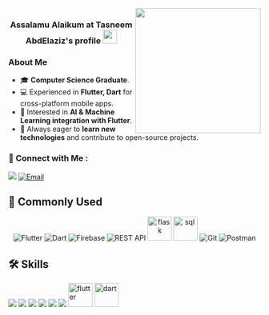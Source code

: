 <img width="250" align="right" src="https://c.tenor.com/_DOBjnGspYAAAAAM/code-coding.gif">
<h3 align="center">
  Assalamu Alaikum at Tasneem AbdElaziz's profile
  <img src="https://media.giphy.com/media/hvRJCLFzcasrR4ia7z/giphy.gif" width="28">
</h3>

###  About Me
- 🎓  **Computer Science Graduate**.  
- 💻 Experienced in **Flutter, Dart** for cross-platform mobile apps.  
- 🤖 Interested in **AI & Machine Learning integration with Flutter**.  
- 🚀 Always eager to **learn new technologies** and contribute to open-source projects.  
 

### 🔗 Connect with Me :

<a href="https://www.linkedin.com/in/tasnem-abdelaziz-b73476221" target="_blank"><img src="https://img.icons8.com/color/48/null/linkedin.png"/></a>
 <a href="mailto:mtasneemabdelaziz@gmail.com">
    <img src="https://img.icons8.com/color/48/gmail-new.png" alt="Email"/>
  </a>

## 🚀 Commonly Used
<p align="center">
 <img src="https://img.icons8.com/fluency/48/flutter.png" alt="Flutter"/>
  <img src="https://img.icons8.com/color/48/dart.png" alt="Dart"/>

  <!-- Firebase -->
  <img src="https://img.icons8.com/color/48/firebase.png" alt="Firebase"/>

  <!-- APIs -->
  <img src="https://img.icons8.com/external-flaticons-lineal-color-flat-icons/48/external-api-web-development-flaticons-lineal-color-flat-icons.png" alt="REST API"/>
<img width="48" height="48" src="https://img.icons8.com/cute-clipart/48/flask.png" alt="flask"/>
<!-- Databases & Storage -->
<img width="48" height="48" src="https://img.icons8.com/fluency/48/sql.png" alt="sql"/>

  <!-- Tools -->
  <img src="https://img.icons8.com/color/48/git.png" alt="Git"/>
  <img src="https://img.icons8.com/external-tal-revivo-color-tal-revivo/48/external-postman-is-the-only-complete-api-development-environment-logo-color-tal-revivo.png" alt="Postman"/>

</p>

## 🛠 Skills
<p><img src="https://img.icons8.com/color/48/null/c-plus-plus-logo.png"/>
<img src="https://img.icons8.com/color/48/null/python--v1.png"/>
  <img src="https://img.icons8.com/color/48/null/java-coffee-cup-logo--v1.png"/>
  <img src="https://img.icons8.com/color/48/null/html-5--v1.png"/>
  <img src="https://img.icons8.com/color/48/null/css3.png"/>
 <img src="https://img.icons8.com/color/48/null/javascript--v1.png"/>
  <img width="48" height="48" src="https://img.icons8.com/fluency/48/flutter.png" alt="flutter"/>
  <img width="48" height="48" src="https://img.icons8.com/color/48/dart.png" alt="dart"/>
  </p>
